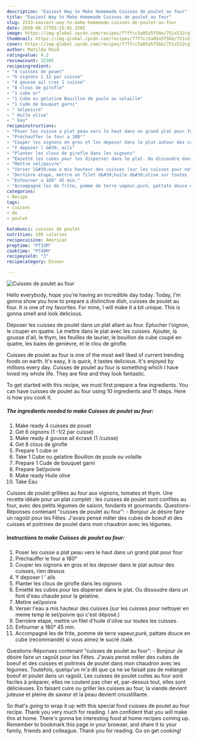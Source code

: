 ```yaml
---
description: "Easiest Way to Make Homemade Cuisses de poulet au four"
title: "Easiest Way to Make Homemade Cuisses de poulet au four"
slug: 2533-easiest-way-to-make-homemade-cuisses-de-poulet-au-four
date: 2020-08-17T03:15:01.320Z
image: https://img-global.cpcdn.com/recipes/f7ffcc5a05a5f5bb/751x532cq70/cuisses-de-poulet-au-four-photo-principale-de-la-recette.jpg
thumbnail: https://img-global.cpcdn.com/recipes/f7ffcc5a05a5f5bb/751x532cq70/cuisses-de-poulet-au-four-photo-principale-de-la-recette.jpg
cover: https://img-global.cpcdn.com/recipes/f7ffcc5a05a5f5bb/751x532cq70/cuisses-de-poulet-au-four-photo-principale-de-la-recette.jpg
author: Matilda Reid
ratingvalue: 4.2
reviewcount: 32305
recipeingredient:
- "4 cuisses de pouet"
- "6 oignons 1 12 par cuisse"
- "4 gousse ail cras 1 cuisse"
- "8 clous de girofle"
- "1 cube or"
- "1 Cube ou gelatine Bouillon de poule ou volaille"
- "1 Cude de bouquet garni"
- " Selpoivre"
- " Huile olive"
- " Eau"
recipeinstructions:
- "Poser les cuisse a plat peau vers le haut dans un grand plat pour four"
- "Préchauffer le four a 180°"
- "Couper les oignons en gros et les deposer dans le plat autour des cuisses, rien dessus"
- "Y deposer l &#39; ails"
- "Planter les clous de girofle dans les oignons"
- "Émietté les cubes pour les disperser dans le plat. Ou dissoudre dans un font d&#39;eau chaude pour la gelatine."
- "Mettre sel/poivre"
- "Verser l&#39;eau a mis hauteur des cuisses (sur les cuisses pour nettoyer en meme temp le sel/poivre qui c&#39;est déposé.)"
- "Dernière etape, mettre un filet d&#39;huile d&#39;olive sur toutes les cuisses."
- "Enfourner a 180° 45 min."
- "Accompagné les de frite, pomme de terre vapeur,puré, pattate douce en cube (recommandé) si vous aimez le sucré /salé."
categories:
- Recipe
tags:
- cuisses
- de
- poulet

katakunci: cuisses de poulet 
nutrition: 195 calories
recipecuisine: American
preptime: "PT33M"
cooktime: "PT40M"
recipeyield: "3"
recipecategory: Dinner

---
```



![Cuisses de poulet au four](https://img-global.cpcdn.com/recipes/f7ffcc5a05a5f5bb/751x532cq70/cuisses-de-poulet-au-four-photo-principale-de-la-recette.jpg)

Hello everybody, hope you're having an incredible day today. Today, I'm gonna show you how to prepare a distinctive dish, cuisses de poulet au four. It is one of my favorites. For mine, I will make it a bit unique. This is gonna smell and look delicious.

Déposer les cuisses de poulet dans un plat allant au four. Eplucher l&#39;oignon, le couper en quatre. Le mettre dans le plat avec les cuisses. Ajouter, la gousse d&#39;ail, le thym, les feuilles de laurier, le bouillon de cube coupé en quatre, les baies de genièvre, et le clou de girofle.

Cuisses de poulet au four is one of the most well liked of current trending foods on earth. It's easy, it is quick, it tastes delicious. It's enjoyed by millions every day. Cuisses de poulet au four is something which I have loved my whole life. They are fine and they look fantastic.


To get started with this recipe, we must first prepare a few ingredients. You can have cuisses de poulet au four using 10 ingredients and 11 steps. Here is how you cook it.

<!--inarticleads1-->

##### The ingredients needed to make Cuisses de poulet au four:

1. Make ready 4 cuisses de pouet
1. Get 6 oignons (1 -1/2 par cuisse)
1. Make ready 4 gousse ail écrasé (1 /cuisse)
1. Get 8 clous de girofle
1. Prepare 1 cube or
1. Take 1 Cube ou gelatine Bouillon de poule ou volaille
1. Prepare 1 Cude de bouquet garni
1. Prepare  Sel/poivre
1. Make ready  Huile olive
1. Take  Eau


Cuisses de poulet grillées au four aux oignons, tomates et thym. Une recette idéale pour un plat complet : les cuisses de poulet sont confites au four, avec des petits légumes de saison, fondants et gourmands. Questions-Réponses contenant &#34;cuisses de poulet au four&#34;: - Bonjour Je désire faire un ragoût pour les Fêtes. J&#39;avais pensé mêler des cubes de boeuf et des cuisses et poitrines de poulet dans mon chaudron avec les légumes. 

<!--inarticleads2-->

##### Instructions to make Cuisses de poulet au four:

1. Poser les cuisse a plat peau vers le haut dans un grand plat pour four
1. Préchauffer le four a 180°
1. Couper les oignons en gros et les deposer dans le plat autour des cuisses, rien dessus
1. Y deposer l &#39; ails
1. Planter les clous de girofle dans les oignons
1. Émietté les cubes pour les disperser dans le plat. Ou dissoudre dans un font d&#39;eau chaude pour la gelatine.
1. Mettre sel/poivre
1. Verser l&#39;eau a mis hauteur des cuisses (sur les cuisses pour nettoyer en meme temp le sel/poivre qui c&#39;est déposé.)
1. Dernière etape, mettre un filet d&#39;huile d&#39;olive sur toutes les cuisses.
1. Enfourner a 180° 45 min.
1. Accompagné les de frite, pomme de terre vapeur,puré, pattate douce en cube (recommandé) si vous aimez le sucré /salé.


Questions-Réponses contenant &#34;cuisses de poulet au four&#34;: - Bonjour Je désire faire un ragoût pour les Fêtes. J&#39;avais pensé mêler des cubes de boeuf et des cuisses et poitrines de poulet dans mon chaudron avec les légumes. Toutefois, quelqu&#39;un m&#39;a dit que ça ne se faisait pas de mélanger boeuf et poulet dans un ragoût. Les cuisses de poulet cuites au four sont faciles à préparer, elles ne coutent pas cher et, par-dessus tout, elles sont délicieuses. En faisant cuire ou griller les cuisses au four, la viande devient juteuse et pleine de saveur et la peau devient croustillante. 

So that's going to wrap it up with this special food cuisses de poulet au four recipe. Thank you very much for reading. I am confident that you will make this at home. There's gonna be interesting food at home recipes coming up. Remember to bookmark this page in your browser, and share it to your family, friends and colleague. Thank you for reading. Go on get cooking!
